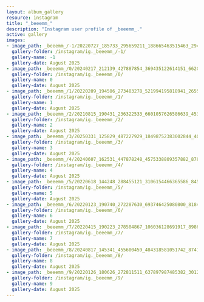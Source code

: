 ```yaml
---
layout: album_gallery
resource: instagram
title: "_beeemm_"
description: "Instagram user profile of _beeemm_."
active: gallery
images:
- image_path: _beeemm_/-1/20220727_185733_295659211_188665463515463_2947209009069416101_n.jpg
  gallery-folder: /instagram/ig._beeemm_/-1/
  gallery-name: -1
  gallery-date: August 2025
- image_path: _beeemm_/0/20240217_212139_427887854_369435122614151_6620383379893002182_n.jpg
  gallery-folder: /instagram/ig._beeemm_/0/
  gallery-name: 0
  gallery-date: August 2025
- image_path: _beeemm_/1/20220209_194506_273483278_521994195818941_2655380980486924829_n.jpg
  gallery-folder: /instagram/ig._beeemm_/1/
  gallery-name: 1
  gallery-date: August 2025
- image_path: _beeemm_/2/20210815_190431_236322533_6601057626586639_4537582751032955492_n.jpg
  gallery-folder: /instagram/ig._beeemm_/2/
  gallery-name: 2
  gallery-date: August 2025
- image_path: _beeemm_/3/20250331_125829_487227929_18498752383002844_4091907963264233250_n.jpg
  gallery-folder: /instagram/ig._beeemm_/3/
  gallery-name: 3
  gallery-date: August 2025
- image_path: _beeemm_/4/20240607_162531_447878248_4575338809357882_8785612972449011400_n.jpg
  gallery-folder: /instagram/ig._beeemm_/4/
  gallery-name: 4
  gallery-date: August 2025
- image_path: _beeemm_/5/20220618_144248_288455121_3106154466365586_8455390330902305928_n.jpg
  gallery-folder: /instagram/ig._beeemm_/5/
  gallery-name: 5
  gallery-date: August 2025
- image_path: _beeemm_/6/20220123_190740_272287630_693746425080800_8184201227368274890_n.jpg
  gallery-folder: /instagram/ig._beeemm_/6/
  gallery-name: 6
  gallery-date: August 2025
- image_path: _beeemm_/7/20220415_190223_278504867_106036128691917_8986289320475793603_n.jpg
  gallery-folder: /instagram/ig._beeemm_/7/
  gallery-name: 7
  gallery-date: August 2025
- image_path: _beeemm_/8/20240817_145341_455600459_484318581051742_8741707604689987883_n.jpg
  gallery-folder: /instagram/ig._beeemm_/8/
  gallery-name: 8
  gallery-date: August 2025
- image_path: _beeemm_/9/20220126_180626_272811511_637897987485382_3012653448479732378_n.jpg
  gallery-folder: /instagram/ig._beeemm_/9/
  gallery-name: 9
  gallery-date: August 2025
---
```

